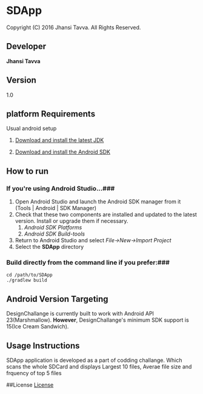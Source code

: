 # SDApp
Copyright (C) 2016 Jhansi Tavva. All Rights Reserved.
## Developer
**Jhansi Tavva**
## Version
1.0
## platform Requirements
Usual android setup

1. [Download and install the latest JDK](http://www.oracle.com/technetwork/java/javase/downloads/index.html)

2. [Download and install the Android SDK](http://developer.android.com/sdk/)

## How to run

### If you're using Android Studio...###
1. Open Android Studio and launch the Android SDK manager from it (Tools | Android | SDK Manager)
1. Check that these two components are installed and updated to the latest version. Install or upgrade
   them if necessary.
   1. *Android SDK Platforms*
   1. *Android SDK Build-tools*
1. Return to Android Studio and select *File->New->Import Project*
1. Select the **SDApp** directory


### Build directly from the command line if you prefer:###

    cd /path/to/SDApp
    ./gradlew build
    
    
## Android Version Targeting

DesignChallange is currently built to work with Android API 23(Marshmallow). **However**, DesignChallange's minimum SDK support is 15(Ice Cream Sandwich).

## Usage Instructions
SDApp application is developed as a part of codding challange.
Which scans the whole SDCard and displays Largest 10 files, Averae file size and frquency of top 5 files

##License
[License](https://github.com/jhansi/DesignChallenge/blob/master/LICENSE-2.0.txt)
